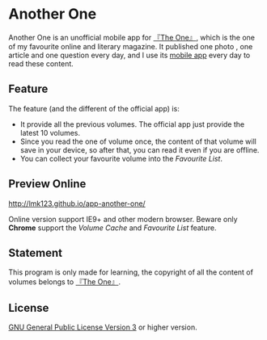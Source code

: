 # Another One
Another One is an unofficial mobile app for [『The One』](http://wufazhuce.com/one/), which is the one of my favourite online and literary magazine. It published one photo , one article and one question every day, and I use its [mobile app](http://shouji.baidu.com/software/item?docid=7662760) every day to read these content.

## Feature

The feature (and the different of the official app) is:

 + It provide all the previous volumes. The official app just provide the latest 10 volumes.
 + Since you read the one of volume once, the content of that volume will save in your device, so after that, you can read it even if you are offline.
 + You can collect your favourite volume into the _Favourite List_.

## Preview Online

http://lmk123.github.io/app-another-one/

Online version support IE9+ and other modern browser. Beware only **Chrome** support the _Volume Cache_ and _Favourite List_ feature.
 
## Statement
 This program is only made for learning, the copyright of all the content of volumes belongs to [『The One』](http://www.wufazhuce.com/one/).
 
## License
 [GNU General Public License Version 3](https://www.gnu.org/licenses/gpl.html) or higher version.

